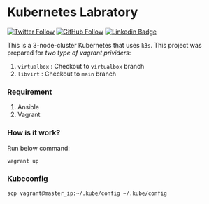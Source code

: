 # Kubernetes Labratory

[![Twitter Follow](https://img.shields.io/twitter/follow/045_hamid?label=045_hamid&style=plastic&logo=twitter&color=blue)](https://twitter.com/045_hamid)
[![GitHub Follow](https://img.shields.io/github/followers/hamidgholami?label=hamidgholami&style=plastic&logo=github&color=green)](https://github.com/hamidgholami)
[![Linkedin Badge](https://img.shields.io/badge/hamid--gholami-LinkedIn-blue?logo=linkedin)](https://www.linkedin.com/in/hamid-gholami/)
<!--
[![Youtube Badge](https://img.shields.io/badge/-geekestan-red?style=plastic&&logo=youtube&message=geekestan&logoColor=white)](https://www.youtube.com/channel/UCBlOVqLEwcvFNG03KDAVTlw)
-->

This is a 3-node-cluster Kubernetes that uses `k3s`.
This project was prepared for *two type of vagrant prividers*:
1. `virtualbox` : Checkout to `virtualbox` branch
2. `libvirt` : Checkout to `main` branch


### Requirement

1. Ansible
2. Vagrant

### How is it work?
Run below command:
```bash
vagrant up
```
### Kubeconfig

```
scp vagrant@master_ip:~/.kube/config ~/.kube/config
```